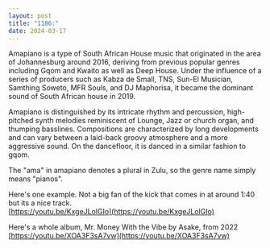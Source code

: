 ```yaml
---
layout: post
title: "1186:"
date: 2024-03-17
---
```


Amapiano is a type of South African House music that originated in the area of Johannesburg around 2016, deriving from previous popular genres including Gqom and Kwaito as well as Deep House. Under the influence of a series of producers such as Kabza de Small, TNS, Sun-El Musician, Samthing Soweto, MFR Souls, and DJ Maphorisa, it became the dominant sound of South African house in 2019\.

Amapiano is distinguished by its intricate rhythm and percussion, high-pitched synth melodies reminiscent of Lounge, Jazz or church organ, and thumping basslines. Compositions are characterized by long developments and can vary between a laid-back groovy atmosphere and a more aggressive sound. On the dancefloor, it is danced in a similar fashion to gqom.

The "ama" in amapiano denotes a plural in Zulu, so the genre name simply means "pianos".

Here's one example. Not a big fan of the kick that comes in at around 1:40 but its a nice track.  
[https://youtu.be/KxgeJLolGIo](https://youtu.be/KxgeJLolGIo)

Here's a whole album, Mr. Money With the Vibe by Asake, from 2022  
[https://youtu.be/XOA3F3sA7vw](https://youtu.be/XOA3F3sA7vw)

